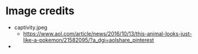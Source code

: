 # Image credits
- captivity.jpeg
    - https://www.aol.com/article/news/2016/10/13/this-animal-looks-just-like-a-pokemon/21582095/?a_dgi=aolshare_pinterest
-